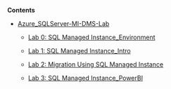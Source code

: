 **Contents**

<!-- TOC -->

- [Azure_SQLServer-MI-DMS-Lab](#hands-on-lab-step-by-step)

    - [Lab 0: SQL Managed Instance_Environment](https://github.com/SpektraSystems/Azure-SQLServer-MI-DMS-Lab/blob/master/cie-sqlmi-shared/Lab_0_%20SQL%20Managed%20Instance_Environment.pdf)

    - [Lab 1: SQL Managed Instance_Intro](https://github.com/SpektraSystems/Azure-SQLServer-MI-DMS-Lab/blob/master/cie-sqlmi-shared/Lab_1_%20SQL%20Managed%20Instance_Intro.pdf)

    - [Lab 2: Migration Using SQL Managed Instance](https://github.com/SpektraSystems/Azure-SQLServer-MI-DMS-Lab/blob/master/cie-sqlmi-shared/Lab_2_Migration%20Using%20SQL%20Managed%20Instance.pdf)

    - [Lab 3: SQL Managed Instance_PowerBI](https://github.com/SpektraSystems/Azure-SQLServer-MI-DMS-Lab/blob/master/cie-sqlmi-shared/Lab%203_SQL%20Managed%20Instance_PowerBI.pdf)


<!-- /TOC -->
